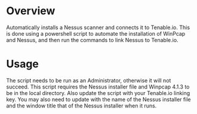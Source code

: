 # Overview
Automatically installs a Nessus scanner and connects it to Tenable.io.  This is done using a powershell script to automate the installation of WinPcap and Nessus, and then run the commands to link Nessus to Tenable.io.

# Usage
The script needs to be run as an Administrator, otherwise it will not succeed.  This script requires the Nessus installer file and Winpcap 4.1.3 to be in the local directory.  Also update the script with your Tenable.io linking key.  You may also need to update with the name of the Nessus installer file and the window title that of the Nessus installer when it runs.
